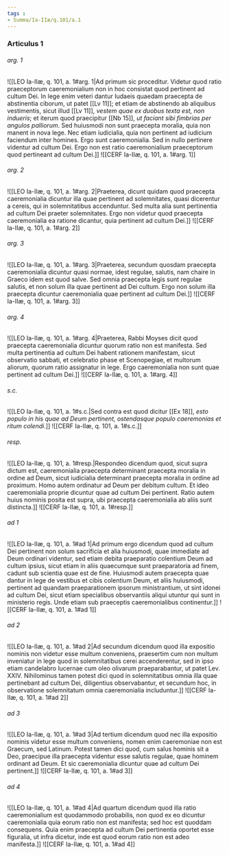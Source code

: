 ```yaml
---
tags : 
- Summa/Ia-IIæ/q.101/a.1
---
```


### Articulus 1

###### arg. 1
![[LEO Ia-IIæ, q. 101, a. 1#arg. 1|Ad primum sic proceditur. Videtur quod ratio praeceptorum caeremonialium non in hoc consistat quod pertinent ad cultum Dei. In lege enim veteri dantur Iudaeis quaedam praecepta de abstinentia ciborum, ut patet [[Lv 11]]; et etiam de abstinendo ab aliquibus vestimentis, sicut illud [[Lv 11]], *vestem quae ex duobus texta est, non indueris*; et iterum quod praecipitur [[Nb 15]], *ut faciant sibi fimbrias per angulos palliorum*. Sed huiusmodi non sunt praecepta moralia, quia non manent in nova lege. Nec etiam iudicialia, quia non pertinent ad iudicium faciendum inter homines. Ergo sunt caeremonialia. Sed in nullo pertinere videntur ad cultum Dei. Ergo non est ratio caeremonialium praeceptorum quod pertineant ad cultum Dei.]]
![[CERF Ia-IIæ, q. 101, a. 1#arg. 1]]

###### arg. 2
![[LEO Ia-IIæ, q. 101, a. 1#arg. 2|Praeterea, dicunt quidam quod praecepta caeremonialia dicuntur illa quae pertinent ad solemnitates, quasi dicerentur a cereis, qui in solemnitatibus accenduntur. Sed multa alia sunt pertinentia ad cultum Dei praeter solemnitates. Ergo non videtur quod praecepta caeremonialia ea ratione dicantur, quia pertinent ad cultum Dei.]]
![[CERF Ia-IIæ, q. 101, a. 1#arg. 2]]

###### arg. 3
![[LEO Ia-IIæ, q. 101, a. 1#arg. 3|Praeterea, secundum quosdam praecepta caeremonialia dicuntur quasi normae, idest regulae, salutis, nam chaire in Graeco idem est quod salve. Sed omnia praecepta legis sunt regulae salutis, et non solum illa quae pertinent ad Dei cultum. Ergo non solum illa praecepta dicuntur caeremonialia quae pertinent ad cultum Dei.]]
![[CERF Ia-IIæ, q. 101, a. 1#arg. 3]]

###### arg. 4
![[LEO Ia-IIæ, q. 101, a. 1#arg. 4|Praeterea, Rabbi Moyses dicit quod praecepta caeremonialia dicuntur quorum ratio non est manifesta. Sed multa pertinentia ad cultum Dei habent rationem manifestam, sicut observatio sabbati, et celebratio phase et Scenopegiae, et multorum aliorum, quorum ratio assignatur in lege. Ergo caeremonialia non sunt quae pertinent ad cultum Dei.]]
![[CERF Ia-IIæ, q. 101, a. 1#arg. 4]]

###### s.c.
![[LEO Ia-IIæ, q. 101, a. 1#s.c.|Sed contra est quod dicitur [[Ex 18]], *esto populo in his quae ad Deum pertinent, ostendasque populo caeremonias et ritum colendi*.]]
![[CERF Ia-IIæ, q. 101, a. 1#s.c.]]

###### resp.
![[LEO Ia-IIæ, q. 101, a. 1#resp.|Respondeo dicendum quod, sicut supra dictum est, caeremonialia praecepta determinant praecepta moralia in ordine ad Deum, sicut iudicialia determinant praecepta moralia in ordine ad proximum. Homo autem ordinatur ad Deum per debitum cultum. Et ideo caeremonialia proprie dicuntur quae ad cultum Dei pertinent. Ratio autem huius nominis posita est supra, ubi praecepta caeremonialia ab aliis sunt distincta.]]
![[CERF Ia-IIæ, q. 101, a. 1#resp.]]

###### ad 1
![[LEO Ia-IIæ, q. 101, a. 1#ad 1|Ad primum ergo dicendum quod ad cultum Dei pertinent non solum sacrificia et alia huiusmodi, quae immediate ad Deum ordinari videntur, sed etiam debita praeparatio colentium Deum ad cultum ipsius, sicut etiam in aliis quaecumque sunt praeparatoria ad finem, cadunt sub scientia quae est de fine. Huiusmodi autem praecepta quae dantur in lege de vestibus et cibis colentium Deum, et aliis huiusmodi, pertinent ad quandam praeparationem ipsorum ministrantium, ut sint idonei ad cultum Dei, sicut etiam specialibus observantiis aliqui utuntur qui sunt in ministerio regis. Unde etiam sub praeceptis caeremonialibus continentur.]]
![[CERF Ia-IIæ, q. 101, a. 1#ad 1]]

###### ad 2
![[LEO Ia-IIæ, q. 101, a. 1#ad 2|Ad secundum dicendum quod illa expositio nominis non videtur esse multum conveniens, praesertim cum non multum inveniatur in lege quod in solemnitatibus cerei accenderentur, sed in ipso etiam candelabro lucernae cum oleo olivarum praeparabantur, ut patet Lev. XXIV. Nihilominus tamen potest dici quod in solemnitatibus omnia illa quae pertinebant ad cultum Dei, diligentius observabantur, et secundum hoc, in observatione solemnitatum omnia caeremonialia includuntur.]]
![[CERF Ia-IIæ, q. 101, a. 1#ad 2]]

###### ad 3
![[LEO Ia-IIæ, q. 101, a. 1#ad 3|Ad tertium dicendum quod nec illa expositio nominis videtur esse multum conveniens, nomen enim caeremoniae non est Graecum, sed Latinum. Potest tamen dici quod, cum salus hominis sit a Deo, praecipue illa praecepta videntur esse salutis regulae, quae hominem ordinant ad Deum. Et sic caeremonialia dicuntur quae ad cultum Dei pertinent.]]
![[CERF Ia-IIæ, q. 101, a. 1#ad 3]]

###### ad 4
![[LEO Ia-IIæ, q. 101, a. 1#ad 4|Ad quartum dicendum quod illa ratio caeremonialium est quodammodo probabilis, non quod ex eo dicuntur caeremonialia quia eorum ratio non est manifesta; sed hoc est quoddam consequens. Quia enim praecepta ad cultum Dei pertinentia oportet esse figuralia, ut infra dicetur, inde est quod eorum ratio non est adeo manifesta.]]
![[CERF Ia-IIæ, q. 101, a. 1#ad 4]]

